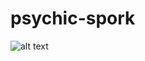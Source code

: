 # psychic-spork


![alt text](https://github.com/[blockedPacket]/[psychic-spork]/blob/[main]/im1.jpg?raw=true)
